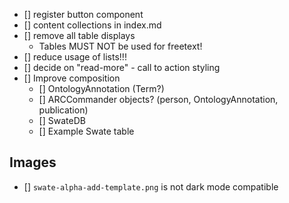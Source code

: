 - [] register button component
- [] content collections in index.md
- [] remove all table displays
  - Tables MUST NOT be used for freetext!
- [] reduce usage of lists!!!
- [] decide on "read-more" - call to action styling
- [] Improve composition
  - [] OntologyAnnotation (Term?)
  - [] ARCCommander objects? (person, OntologyAnnotation, publication)
  - [] SwateDB
  - [] Example Swate table

## Images

- [] `swate-alpha-add-template.png` is not dark mode compatible